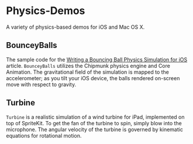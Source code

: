 Physics-Demos
=============

A variety of physics-based demos for iOS and Mac OS X.

BounceyBalls
------------

The sample code for the [Writing a Bouncing Ball Physics Simulation for iOS](http://www.mattrajca.com/2011/05/21/writing-a-bouncing-ball-physics-simulation-for-ios.html) article. `BounceyBalls` utilizes the Chipmunk physics engine and Core Animation. The gravitational field of the simulation is mapped to the accelerometer; as you tilt your iOS device, the balls rendered on-screen move with respect to gravity.

Turbine
-------

`Turbine` is a realistic simulation of a wind turbine for iPad, implemented on top of SpriteKit. To get the fan of the turbine to spin, simply blow into the microphone. The angular velocity of the turbine is governed by kinematic equations for rotational motion.
